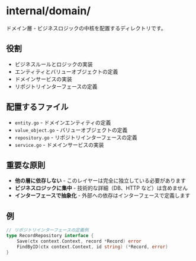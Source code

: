 # internal/domain/

ドメイン層 - ビジネスロジックの中核を配置するディレクトリです。

## 役割

- ビジネスルールとロジックの実装
- エンティティとバリューオブジェクトの定義
- ドメインサービスの実装
- リポジトリインターフェースの定義

## 配置するファイル

- `entity.go` - ドメインエンティティの定義
- `value_object.go` - バリューオブジェクトの定義
- `repository.go` - リポジトリインターフェースの定義
- `service.go` - ドメインサービスの実装

## 重要な原則

- **他の層に依存しない** - このレイヤーは完全に独立している必要があります
- **ビジネスロジックに集中** - 技術的な詳細（DB、HTTP など）は含めません
- **インターフェースで抽象化** - 外部への依存はインターフェースで定義します

## 例

```go
// リポジトリインターフェースの定義例
type RecordRepository interface {
    Save(ctx context.Context, record *Record) error
    FindByID(ctx context.Context, id string) (*Record, error)
}
```

